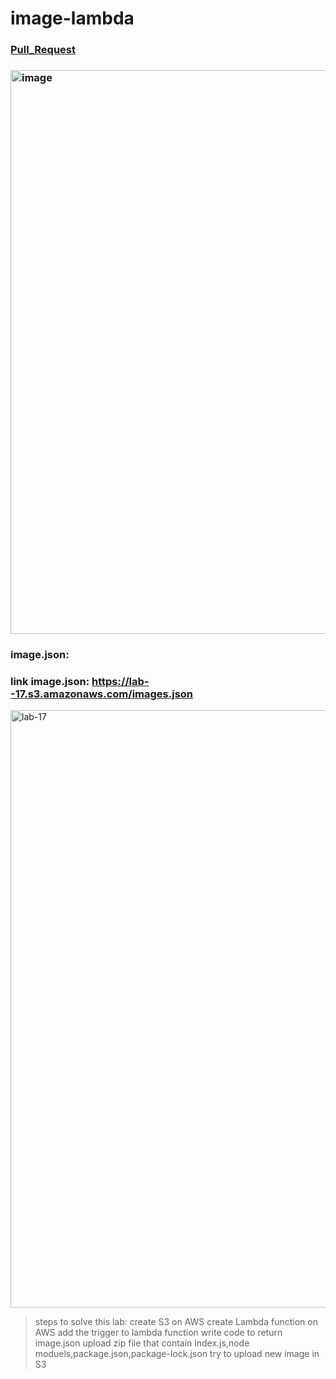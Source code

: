 
# image-lambda
### [Pull_Request](https://github.com/FarrahYasin/image-lambda/pull/1)

### <img width="902" alt="image" src="https://github.com/FarrahYasin/image-lambda/assets/117269271/234f5018-d0ab-457f-a11d-402925ca4b2e">

### image.json:
### link image.json:  https://lab--17.s3.amazonaws.com/images.json

<img width="956" alt="lab-17" src="https://github.com/FarrahYasin/image-lambda/assets/117269271/6ba13223-0220-4929-a46b-b6a035a825bc">

>steps to solve this lab:
>create S3 on AWS
>create Lambda function on AWS
>add the trigger to lambda function
>write code to return image.json
>upload zip file that contain index.js,node moduels,package.json,package-lock.json
>try to upload new image in S3



